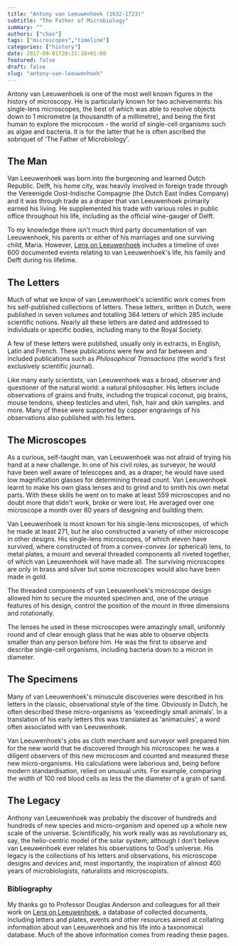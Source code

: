 ```yaml
---
title: "Antony van Leeuwenhoek (1632-1723)"
subtitle: "The Father of Microbiology"
summary: ""
authors: ["chas"]
tags: ["microscopes","timeline"]
categories: ["history"]
date: 2017-09-01T20:31:10+01:00
featured: false
draft: false
slug: "antony-van-leeuwenhoek"
---
```

Antony van Leeuwenhoek is one of the most well known figures in the history of microscopy. He is particularly known for two achievements: his single-lens microscopes, the best of which was able to resolve objects down to 1 micrometre (a thousandth of a millimetre), and being the first human to explore the microcosm - the world of single-cell organisms such as algae and bacteria. It is for the latter that he is often ascribed the sobriquet of 'The Father of Microbiology'.

<!--more-->

## The Man

Van Leeuwenhoek was born into the burgeoning and learned Dutch Republic. Delft, his home city, was heavily involved in foreign trade through the Vereenigde Oost-Indische Compagnie (the Dutch East Indies Company) and it was through trade as a draper that van Leeuwenhoek primarily earned his living. He supplemented his trade with various roles in public office throughout his life, including as the official wine-gauger of Delft.

To my knowledge there isn't much third party documentation of van Leeuwenhoek, his parents or either of his marriages and one surviving child, Maria. However, <a href="https://www.lensonleeuwenhoek.net/" target="_blank">Lens on Leeuwenhoek</a> includes a timeline of over 600 documented events relating to van Leeuwenhoek's life, his family and Delft during his lifetime.

## The Letters

Much of what we know of van Leeuwenhoek's scientific work comes from his self-published collections of letters. These letters, written in Dutch, were published in seven volumes and totalling 364 letters of which 285 include scientific notions. Nearly all these letters are dated and addressed to individuals or specific bodies, including many to the Royal Society.

A few of these letters were published, usually only in extracts, in English, Latin and French. These publications were few and far between and included publications such as _Philosophical Transactions_ (the world's first exclusively scientific journal).

Like many early scientists, van Leeuwenhoek was a broad, observer and questioner of the natural world: a natural philosopher. His letters include observations of grains and fruits, including the tropical coconut, pig brains, mouse tendons, sheep testicles and uteri, fish, hair and skin samples. and more. Many of these were supported by copper engravings of his observations also published with his letters.

## The Microscopes

As a curious, self-taught man, van Leeuwenhoek was not afraid of trying his hand at a new challenge. In one of his civil roles, as surveyor, he would have been well aware of telescopes and, as a draper, he would have used low magnification glasses for determining thread count. Van Leeuwenhoek learnt to make his own glass lenses and to grind and to smith his own metal parts. With these skills he went on to make at least 559 microscopes and no doubt more that didn't work, broke or were lost. He averaged over one microscope a month over 60 years of designing and building them.

Van Leeuwenhoek is most known for his single-lens microscopes, of which he made at least 271, but he also constructed a variety of other microscope in other designs. His single-lens microscopes, of which eleven have survived, where constructed of from a convex-convex (or spherical) lens, to metal plates, a mount and several threaded components all riveted together, of which van Leeuwenhoek will have made all. The surviving microscopes are only in brass and silver but some microscopes would also have been made in gold.

The threaded components of van Leeuwenhoek's microscope design allowed him to secure the mounted specimen and, one of the unique features of his design, control the position of the mount in three dimensions and rotationally.

The lenses he used in these microscopes were amazingly small, uniformly round and of clear enough glass that he was able to observe objects smaller than any person before him. He was the first to observe and describe single-cell organisms, including bacteria down to a micron in diameter.

## The Specimens

Many of van Leeuwenhoek's minuscule discoveries were described in his letters in the classic, observational style of the time. Obviously in Dutch, he often described these micro-organisms as 'exceedingly small animals'. In a translation of his early letters this was translated as 'animacules', a word often associated with van Leeuwenhoek.

Van Leeuwenhoek's jobs as cloth merchant and surveyor well prepared him for the new world that he discovered through his microscopes: he was a diligent observers of this new microcosm and counted and measured these new micro-organisms. His calculations were laborious and, being before modern standardisation, relied on unusual units. For example, comparing the width of 100 red blood cells as less the the diameter of a grain of sand.

## The Legacy

Anthony van Leeuwenhoek was probably the discover of hundreds and hundreds of new species and micro-organism and opened up a whole new scale of the universe. Scientifically, his work really was as revolutionary as, say, the helio-centric model of the solar system; although I don't believe van Leeuwenhoek ever relates his observations to God's universe. His legacy is the collections of his letters and observations, his microscope designs and devices and, most importantly, the inspiration of almost 400 years of microbiologists, naturalists and microscopists.

### Bibliography

My thanks go to Professor Douglas Anderson and colleagues for all their work on <a href="https://lensonleeuwenhoek.net/" target="_blank">Lens on Leeuwenhoek</a>, a database of collected documents, including letters and plates, events and other resources aimed at collating information about van Leeuwenhoek and his life into a taxonomical database. Much of the above information comes from reading these pages.
